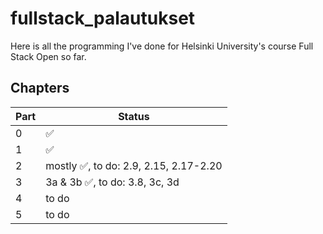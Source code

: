 # fullstack_palautukset

Here is all the programming I've done for Helsinki University's course Full Stack Open so far.

## Chapters
| Part | Status |
| ---- | ------ |
| 0    | ✅     |
| 1    | ✅     |
| 2    | mostly ✅, to do: 2.9, 2.15, 2.17-2.20 |
| 3    | 3a & 3b ✅, to do: 3.8, 3c, 3d |
| 4    | to do  |
| 5    | to do  |
